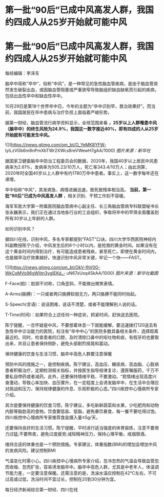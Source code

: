 # 第一批“90后”已成中风高发人群，我国约四成人从25岁开始就可能中风

# 第一批“90后”已成中风高发人群，我国约四成人从25岁开始就可能中风

每经编辑：李泽东

脑卒中简称“卒中”，俗称“中风”，是一种常见的急性脑血管疾病，是由于脑血管突然发生破裂出血，或因脑血管阻塞或严重狭窄导致脑组织缺血缺氧而引起的疾病，包括出血性卒中和缺血性卒中。

10月29日是第18个世界卒中日，今年的主题为“卒中识别早，救治效果好”。而当前，我国居民在卒中患病与治疗负担上面临着严峻形势。

据第一财经，脑血管流行病学资料显示，全球范围来看
**，25岁以上人群罹患中风（脑卒中）的终生风险为24.9%，我国这一数字接近40%，即有四成的人从25岁开始就有可能发生中风。**

![](https://inews.gtimg.com/om_bt/O_YeMK8YFW-
lyiLzVGb6m8nPmXbTWr2XWcs8reVWewH7gAA/1000) _图片来源：新华社_

据国家卫健委脑卒中防治工程委员会的数据，2020年，我国40岁以上居民中风患病率为2.61%，发病率为505.23/10万人，死亡率343.4/10万人；由此测算，2020年时全国40岁以上人群中有约1780万卒中患者。事实上，这一数字每年还在递增。

卒中俗称“中风”，其发病急、病情进展迅速，致死致残率相当高。 **当前，第一批“90后”已成为中风高发人群** ，相关识别、干预工作刻不容缓。

海军军医大学第一附属医院脑血管病中心副主任、长三角脑血管病专科联盟秘书长张永巍表示，我们正在通过当地各行业的工会组织，争取将卒中的早筛全面覆盖到所有30岁以上年龄的人群。

如何识别中风？

据四川在线，识别中风，多名专家都提到“FAST”口诀。四川大学华西医院神经内科副教授陈宁介绍，中风发生后的6个小时以内，是抢救的黄金时间。如果没有在这个黄金时间内得到治疗，有可能造成患者残疾，甚至死亡。即使在黄金时间内，也是越早治疗效果越好。快速识别中风非常关键，牢记一个快——FAST。

![](https://inews.gtimg.com/om_bt/OkV-fhV0G-WkCqMVo96gWIjtn3ygIEKd_-
uN67sUsq4SkAA/1000) _图片来源：新华社截图_

F-Face(脸)：脸部不对称，口角歪斜，不能做出微笑表情。

A-Arms(胳膊)：一只或者两只胳膊软弱无力，两只胳膊不能同时抬起。

S-Speech(言语)：说话困难，说话不清楚，或者不能理解别人说的话。

T-Time(时间)：如果符合上述任何一种症状，抓紧时间，赶快送去医院。

陈宁提醒，一旦怀疑是中风，不要想着休息一下就能缓解，要迅速拨打120送去有急性卒中诊治能力的医院，标注有“卒中中心”的医院多数具备相关条件，选择距离最近的。同时，检查患者的口腔，及时清除口鼻中的呕吐物和痰，有假牙的也要取出来，并且让患者保持侧卧，避免头部剧烈摇晃和震动。

保持健康的饮食与生活习惯，脑卒中高危人群要注意保暖

预防中风的措施之一，是控制疾病。陈宁建议，高血压、糖尿病、高血脂、心脏病患者积极治疗，定期检测相关指标，并按医生指导规律复诊，遵医嘱服药，千万不要私自停药或者减药。此外，还要保持情绪平稳，不要激动。“若情绪出现高度兴奋激动，导致心率加快、血压骤升，在一定程度上会诱发脑卒中，在生活中合理应对挑战和压力，保持规律健康的作息、乐观积极的心态。”四川疾控中心慢病所专家介绍。

其次是要保持健康的饮食习惯。陈宁建议，多吃新鲜蔬菜和水果，少吃肥肉和动物内脏等脂肪高的食物。饮食要低盐、低脂，避免暴饮暴食，每一餐不要吃得过饱。四川疾控中心慢病所专家推荐食盐摄入量≤5g/天。

还要保持良好的生活习惯。陈宁提醒，平时进行适当强度的体育锻炼，注意不要用力过猛;不要熬夜，避免过度疲劳;减轻精神压力，保持心理平衡，戒烟限酒。

维持合适的体重也是一个预防措施。专家建议，体重指数(BMI)的增加会增加中风的发病风险。建议控制BMI

气温变化时需小心。四川疾控中心慢病所专家介绍，忽冷忽热的气温会导致血管忽而收缩、忽而扩张，容易诱发脑卒中。脑卒中高危人群，尤其是中老年人，体温调节能力差，一定要注意保暖。还需注意的是，洗澡水温应控制在42℃左右，不可过高或过低，洗浴时间不宜过长，控制在20到30分钟为宜。

每日经济新闻综合第一财经、四川在线

